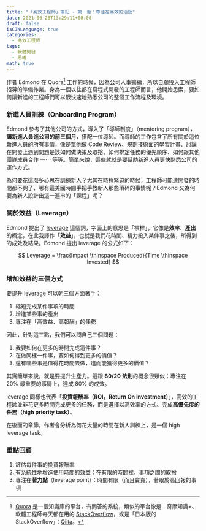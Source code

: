 ```yaml
---
title: "「高效工程師」筆記 - 第一章：專注在高效的活動"
date: 2021-06-26T13:29:11+08:00
draft: false
isCJKLanguage: true
categories:
  - 高效工程師
tags:
  - 軟體開發
  - 思維
math: true
---
```


作者 Edmond 在 Quora[^1] 工作的時候，因為公司人事擴編，所以自願投入工程師招募的準備作業。身為一個以往都在寫程式開發的工程師而言，他開始思索，要如何讓新進的工程師們可以很快速地熟悉公司的整個工作流程及環境。

### 新進人員訓練（Onboarding Program）

Edmond 參考了其他公司的方式，導入了「導師制度」（mentoring program），**讓新進人員進公司的前三個月**，搭配一位導師。而導師的工作包含了所有關於這位新進人員的所有事情，像是幫他做 Code Review、規劃技術面的學習計畫、討論在開發上遇到問題是該如何做決策及取捨、如何排定任務的優先順序、如何跟其他團隊成員合作 ⋯⋯ 等等。簡單來說，這些就就是要幫助新進人員更快熟悉公司的運作方式。

[^1]: [Quora](https://www.quora.com) 是一個知識庫的平台，有問答的系統，類似的平台像是：奇摩知識+、軟體工程師每天都在用的 [StackOverflow](https://stackoverflow.com)，或是「日本版的 StackOverflow」：[Qiita](https://qiita.com/)。

為何要花這麼多心思在訓練新人？尤其在時程緊迫的時候，工程師可能連開發的時間都不夠了，哪有這美國時間手把手教新人那些瑣碎的事情呢？Edmond 又為何要為新人設計出這一連串的「課程」呢？

### 關於效益（Leverage）

Edmond 提出了 [leverage](https://en.wikipedia.org/wiki/Lever) 這個詞，字面上的意思是「槓桿」，它像是**效率**、**產出**的概念，在此我譯作「**效益**」，也就是我們花時間、精力投入某件事之後，所得到的成效及結果。Edmond 提出 leverage 的公式如下：

$$ Leverage = \frac{Impact \thinspace Produced}{Time \thinspace Invested} $$

### 增加效益的三個方式

要提升 leverage 可以朝三個方面著手：

1. 縮短完成某件事項的時間
2. 增進某些事的產出
3. 專注在「高效益、高報酬」的任務

因此，針對這三點，我們可以問自己三個問題：

1. 我要如何在更多的時間完成這件事？
2. 在做同樣一件事，要如何得到更多的價值？
3. 還有哪些事是值得花時間去做，進而能獲得更多的價值？

其實簡單來說，就是要提升生產力。這跟 **80/20 法則**的概念很類似：專注在 20% 最重要的事情上，達成 80% 的成效。

leverage 同樣也代表「**投資報酬率（ROI，Return On Investment）**」，高效的工程師並非花更多時間完成更多的任務，而是選擇以高效率的方式、完成**高優先度的任務（high priority task）**。

在後面的章節，作者會分析為何花大量的時間在新人訓練上，是一個 high leverage task。

### 重點回顧

1. 評估每件事的投資報酬率
2. 有系統性地增進使用時間的效益：在有限的時間裡，事項之間的取捨
3. 專注在**著力點**（leverage point）：時間有限（而且寶貴），著眼於高回報的事項

